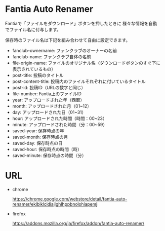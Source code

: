 # Fantia Auto Renamer

Fantiaで「ファイルをダウンロード」ボタンを押したときに
様々な情報を自動でファイル名に付与します。

保存時のファイル名は下記を組み合わせて自由に設定できます。

- fanclub-ownername: ファンクラブのオーナーの名前
- fanclub-name: ファンクラブ自体の名前
- file-origin-name: ファイルのオリジナル名（ダウンロードボタンのすぐ下に表示されているもの）
- post-title: 投稿のタイトル
- post-content-title: 投稿内のファイルそれぞれに付いているタイトル
- post-id: 投稿ID（URLの数字と同じ）
- file-number: Fantia上のファイルID
- year: アップロードされた年（西暦）
- month: アップロードされた月（01~12）
- day: アップロードされた日（01~31）
- hour: アップロードされた時間（時間：00~23）
- minute: アップロードされた時間（分：00~59）
- saved-year: 保存時点の年
- saved-month: 保存時点の月
- saved-day: 保存時点の日
- saved-hour: 保存時点の時間（時）
- saved-minute: 保存時点の時間（分）

# URL

- chrome

  https://chrome.google.com/webstore/detail/fantia-auto-renamer/ekibiklcidiajlghlhppbnolohiapemj

- firefox

  https://addons.mozilla.org/ja/firefox/addon/fantia-auto-renamer/